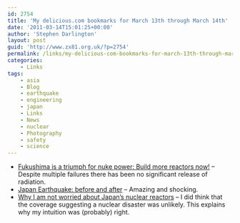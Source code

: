 ```yaml
---
id: 2754
title: 'My delicious.com bookmarks for March 13th through March 14th'
date: '2011-03-14T15:01:25+00:00'
author: 'Stephen Darlington'
layout: post
guid: 'http://www.zx81.org.uk/?p=2754'
permalink: /links/my-delicious-com-bookmarks-for-march-13th-through-march-14th.html
categories:
    - Links
tags:
    - asia
    - Blog
    - earthquake
    - engineering
    - japan
    - Links
    - News
    - nuclear
    - Photography
    - safety
    - science
---
```


- [Fukushima is a triumph for nuke power: Build more reactors now!](http://www.theregister.co.uk/2011/03/14/fukushiima_analysis/) – Despite multiple failures there has been no significant release of radiation.
- [Japan Earthquake: before and after](http://www.abc.net.au/news/events/japan-quake-2011/beforeafter.htm) – Amazing and shocking.
- [Why I am not worried about Japan’s nuclear reactors](http://morgsatlarge.wordpress.com/2011/03/13/why-i-am-not-worried-about-japans-nuclear-reactors/) – I did think that the coverage suggesting a nuclear disaster was unlikely. This explains why my intuition was (probably) right.